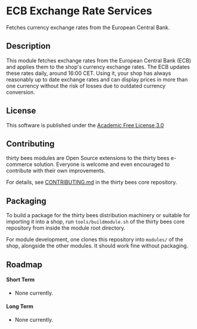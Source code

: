 # ECB Exchange Rate Services

Fetches currency exchange rates from the European Central Bank.

## Description

This module fetches exchange rates from the European Central Bank (ECB) and applies them to the shop's currency exchange rates. The ECB updates these rates daily, around 16:00 CET. Using it, your shop has always reasonably up to date exchange rates and can display prices in more than one currency without the risk of losses due to outdated currency conversion.

## License

This software is published under the [Academic Free License 3.0](https://opensource.org/licenses/afl-3.0.php)

## Contributing

thirty bees modules are Open Source extensions to the thirty bees e-commerce solution. Everyone is welcome and even encouraged to contribute with their own improvements.

For details, see [CONTRIBUTING.md](https://github.com/thirtybees/thirtybees/blob/1.0.x/CONTRIBUTING.md) in the thirty bees core repository.

## Packaging

To build a package for the thirty bees distribution machinery or suitable for importing it into a shop, run `tools/buildmodule.sh` of the thirty bees core repository from inside the module root directory.

For module development, one clones this repository into `modules/` of the shop, alongside the other modules. It should work fine without packaging.

## Roadmap

#### Short Term

* None currently.

#### Long Term

* None currently.
